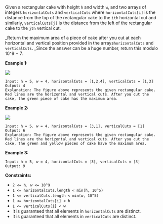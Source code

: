 Given a rectangular cake with height `h` and width `w`, and two arrays of
integers `horizontalCuts` and `verticalCuts` where `horizontalCuts[i]` is the
distance from the top of the rectangular cake to the `ith` horizontal cut and
similarly, `verticalCuts[j]` is the distance from the left of the rectangular
cake to the `jth` vertical cut.

_Return the maximum area of a piece of cake after you cut at each horizontal
and vertical position provided in the arrays`horizontalCuts` and
`verticalCuts`. _Since the answer can be a huge number, return this modulo
10^9 + 7.



**Example 1:**

![](https://assets.leetcode.com/uploads/2020/05/14/leetcode_max_area_2.png)

    
    
    Input: h = 5, w = 4, horizontalCuts = [1,2,4], verticalCuts = [1,3]
    Output: 4 
    Explanation: The figure above represents the given rectangular cake. Red lines are the horizontal and vertical cuts. After you cut the cake, the green piece of cake has the maximum area.
    

**Example 2:**

**![](https://assets.leetcode.com/uploads/2020/05/14/leetcode_max_area_3.png)**

    
    
    Input: h = 5, w = 4, horizontalCuts = [3,1], verticalCuts = [1]
    Output: 6
    Explanation: The figure above represents the given rectangular cake. Red lines are the horizontal and vertical cuts. After you cut the cake, the green and yellow pieces of cake have the maximum area.
    

**Example 3:**

    
    
    Input: h = 5, w = 4, horizontalCuts = [3], verticalCuts = [3]
    Output: 9
    



**Constraints:**

  * `2 <= h, w <= 10^9`
  * `1 <= horizontalCuts.length < min(h, 10^5)`
  * `1 <= verticalCuts.length < min(w, 10^5)`
  * `1 <= horizontalCuts[i] < h`
  * `1 <= verticalCuts[i] < w`
  * It is guaranteed that all elements in `horizontalCuts` are distinct.
  * It is guaranteed that all elements in `verticalCuts` are distinct.

